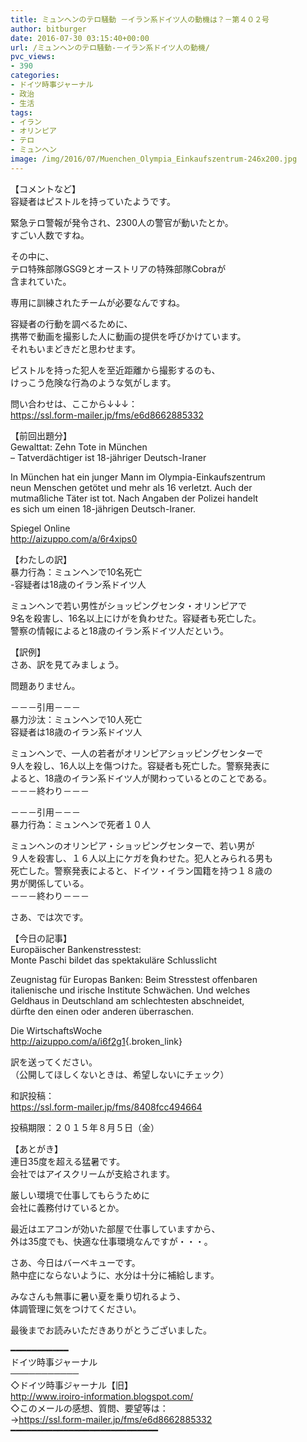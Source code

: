 ```yaml
---
title: ミュンヘンのテロ騒動 －イラン系ドイツ人の動機は？－第４０２号
author: bitburger
date: 2016-07-30 03:15:40+00:00
url: /ミュンヘンのテロ騒動-－イラン系ドイツ人の動機/
pvc_views:
- 390
categories:
- ドイツ時事ジャーナル
- 政治
- 生活
tags:
- イラン
- オリンピア
- テロ
- ミュンヘン
image: /img/2016/07/Muenchen_Olympia_Einkaufszentrum-246x200.jpg
---
```

【コメントなど】  
容疑者はピストルを持っていたようです。  
  
緊急テロ警報が発令され、2300人の警官が動いたとか。  
すごい人数ですね。  
  
その中に、  
テロ特殊部隊GSG9とオーストリアの特殊部隊Cobraが  
含まれていた。  
  
専用に訓練されたチームが必要なんですね。  
  
容疑者の行動を調べるために、  
携帯で動画を撮影した人に動画の提供を呼びかけています。  
それもいまどきだと思わせます。  
  
ピストルを持った犯人を至近距離から撮影するのも、  
けっこう危険な行為のような気がします。  
  
  
問い合わせは、ここから↓↓↓：  
<https://ssl.form-mailer.jp/fms/e6d8662885332>  
  
  
【前回出題分】  
Gewalttat: Zehn Tote in München  
&#8211; Tatverdächtiger ist 18-jähriger Deutsch-Iraner  
  
In München hat ein junger Mann im Olympia-Einkaufszentrum  
neun Menschen getötet und mehr als 16 verletzt. Auch der  
mutmaßliche Täter ist tot. Nach Angaben der Polizei handelt  
es sich um einen 18-jährigen Deutsch-Iraner.  
  
Spiegel Online  
<http://aizuppo.com/a/6r4xips0>  
  
  
【わたしの訳】  
暴力行為：ミュンヘンで10名死亡  
-容疑者は18歳のイラン系ドイツ人  
  
ミュンヘンで若い男性がショッピングセンタ・オリンピアで  
9名を殺害し、16名以上にけがを負わせた。容疑者も死亡した。  
警察の情報によると18歳のイラン系ドイツ人だという。  
  
  
【訳例】  
さあ、訳を見てみましょう。  
  
問題ありません。  
  
－－－引用－－－  
暴力沙汰：ミュンヘンで10人死亡  
容疑者は18歳のイラン系ドイツ人  
  
ミュンヘンで、一人の若者がオリンピアショッピングセンターで  
9人を殺し、16人以上を傷つけた。容疑者も死亡した。警察発表に  
よると、18歳のイラン系ドイツ人が関わっているとのことである。  
－－－終わり－－－  
  
  
－－－引用－－－  
暴力行為：ミュンヘンで死者１０人  
  
ミュンヘンのオリンピア・ショッピングセンターで、若い男が  
９人を殺害し、１６人以上にケガを負わせた。犯人とみられる男も  
死亡した。警察発表によると、ドイツ・イラン国籍を持つ１８歳の  
男が関係している。  
－－－終わり－－－  
  
  
さあ、では次です。  
  
【今日の記事】  
Europäischer Bankenstresstest:  
Monte Paschi bildet das spektakuläre Schlusslicht  
  
Zeugnistag für Europas Banken: Beim Stresstest offenbaren  
italienische und irische Institute Schwächen. Und welches  
Geldhaus in Deutschland am schlechtesten abschneidet,  
dürfte den einen oder anderen überraschen.  
  
Die WirtschaftsWoche  
<http://aizuppo.com/a/i6f2g1>{.broken_link}  
  
  
訳を送ってください。  
（公開してほしくないときは、希望しないにチェック）  
  
和訳投稿：  
 <https://ssl.form-mailer.jp/fms/8408fcc494664>  
  
投稿期限：２０１５年８月５日（金）  
  
【あとがき】  
連日35度を超える猛暑です。  
会社ではアイスクリームが支給されます。  
  
厳しい環境で仕事してもらうために  
会社に義務付けているとか。  
  
最近はエアコンが効いた部屋で仕事していますから、  
外は35度でも、快適な仕事環境なんですが・・・。  
  
さあ、今日はバーベキューです。  
熱中症にならないように、水分は十分に補給します。  
  
みなさんも無事に暑い夏を乗り切れるよう、  
体調管理に気をつけてください。  
  
  
最後までお読みいただきありがとうございました。  
  
  
━━━━━━━━━━━  
ドイツ時事ジャーナル  
───────────  
◇ドイツ時事ジャーナル【旧】  
<http://www.iroiro-information.blogspot.com/>  
◇このメールの感想、質問、要望等は：  
-><https://ssl.form-mailer.jp/fms/e6d8662885332>  
━━━━━━━━━━━━━━━━━━━━━━━━━━━━